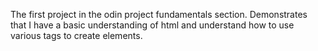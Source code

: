 The first project in the odin project fundamentals section.
Demonstrates that I have a basic understanding of html and understand how to use various tags to create elements.